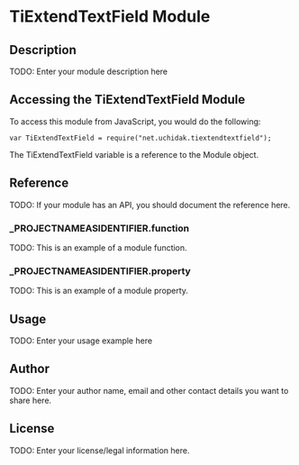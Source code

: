 # TiExtendTextField Module

## Description

TODO: Enter your module description here

## Accessing the TiExtendTextField Module

To access this module from JavaScript, you would do the following:

	var TiExtendTextField = require("net.uchidak.tiextendtextfield");

The TiExtendTextField variable is a reference to the Module object.	

## Reference

TODO: If your module has an API, you should document
the reference here.

### ___PROJECTNAMEASIDENTIFIER__.function

TODO: This is an example of a module function.

### ___PROJECTNAMEASIDENTIFIER__.property

TODO: This is an example of a module property.

## Usage

TODO: Enter your usage example here

## Author

TODO: Enter your author name, email and other contact
details you want to share here. 

## License

TODO: Enter your license/legal information here.
